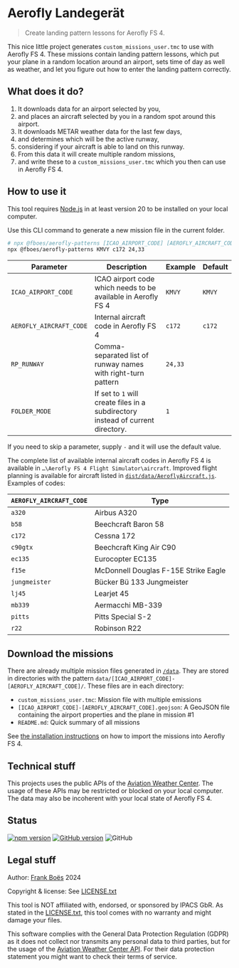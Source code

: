 # Aerofly Landegerät

> Create landing pattern lessons for Aerofly FS 4.

This nice little project generates `custom_missions_user.tmc` to use with Aerofly FS 4. These missions contain landing pattern lessons, which put your plane in a random location around an airport, sets time of day as well as weather, and let you figure out how to enter the landing pattern correctly.

## What does it do?

1. It downloads data for an airport selected by you,
2. and places an aircraft selected by you in a random spot around this airport.
3. It downloads METAR weather data for the last few days,
4. and determines which will be the active runway,
5. considering if your aircraft is able to land on this runway.
6. From this data it will create multiple random missions,
7. and write these to a `custom_missions_user.tmc` which you then can use in Aerofly FS 4.

## How to use it

This tool requires [Node.js](https://nodejs.org/en) in at least version 20 to be installed on your local computer.

Use this CLI command to generate a new mission file in the current folder.

```bash
# npx @fboes/aerofly-patterns [ICAO_AIRPORT_CODE] [AEROFLY_AIRCRAFT_CODE] [RP_RUNWAY,..]
npx @fboes/aerofly-patterns KMVY c172 24,33
```

| Parameter               | Description                                                                     | Example | Default |
| ----------------------- | ------------------------------------------------------------------------------- | ------- | ------- |
| `ICAO_AIRPORT_CODE`     | ICAO airport code which needs to be available in Aerofly FS 4                   | `KMVY`  | `KMVY`  |
| `AEROFLY_AIRCRAFT_CODE` | Internal aircraft code in Aerofly FS 4                                          | `c172`  | `c172`  |
| `RP_RUNWAY`             | Comma-separated list of runway names with right-turn pattern                    | `24,33` |         |
| `FOLDER_MODE`           | If set to `1` will create files in a subdirectory instead of current directory. | `1`     |         |

If you need to skip a parameter, supply `-` and it will use the default value.

The complete list of available internal aircraft codes in Aerofly FS 4 is available in `…\Aerofly FS 4 Flight Simulator\aircraft`. Improved flight planning is available for aircraft listed in [`dist/data/AeroflyAircraft.js`](./dist/data/AeroflyAircraft.js). Examples of codes:

| `AEROFLY_AIRCRAFT_CODE` | Type                                 |
| ----------------------- | ------------------------------------ |
| `a320`                  | Airbus A320                          |
| `b58`                   | Beechcraft Baron 58                  |
| `c172`                  | Cessna 172                           |
| `c90gtx`                | Beechcraft King Air C90              |
| `ec135`                 | Eurocopter EC135                     |
| `f15e`                  | McDonnell Douglas F-15E Strike Eagle |
| `jungmeister`           | Bücker Bü 133 Jungmeister            |
| `lj45`                  | Learjet 45                           |
| `mb339`                 | Aermacchi MB-339                     |
| `pitts`                 | Pitts Special S-2                    |
| `r22`                   | Robinson R22                         |

## Download the missions

There are already multiple mission files generated in [`/data`](./data/). They are stored in directories with the pattern `data/[ICAO_AIRPORT_CODE]-[AEROFLY_AIRCRAFT_CODE]/`. These files are in each directory:

- `custom_missions_user.tmc`: Mission file with multiple emissions
- `[ICAO_AIRPORT_CODE]-[AEROFLY_AIRCRAFT_CODE].geojson`: A GeoJSON file containing the airport properties and the plane in mission #1
- `README.md`: Quick summary of all missions

See [the installation instructions](https://fboes.github.io/aerofly-missions/docs/generic-installation.html) on how to import the missions into Aerofly FS 4.

## Technical stuff

This projects uses the public APIs of the [Aviation Weather Center](https://aviationweather.gov/). The usage of these APIs may be restricted or blocked on your local computer. The data may also be incoherent with your local state of Aerofly FS 4.

## Status

[![npm version](https://badge.fury.io/js/@fboes%2Faerofly-patterns.svg)](https://badge.fury.io/js/@fboes%2Faerofly-patterns)
[![GitHub version](https://badge.fury.io/gh/fboes%2Faerofly-patterns.svg)](https://badge.fury.io/gh/fboes%2Faerofly-patterns)
![GitHub](https://img.shields.io/github/license/fboes/aerofly-patterns.svg)

## Legal stuff

Author: [Frank Boës](https://3960.org/) 2024

Copyright & license: See [LICENSE.txt](LICENSE.txt)

This tool is NOT affiliated with, endorsed, or sponsored by IPACS GbR. As stated in the [LICENSE.txt](LICENSE.txt), this tool comes with no warranty and might damage your files.

This software complies with the General Data Protection Regulation (GDPR) as it does not collect nor transmits any personal data to third parties, but for the usage of the [Aviation Weather Center API](https://aviationweather.gov/). For their data protection statement you might want to check their terms of service.
